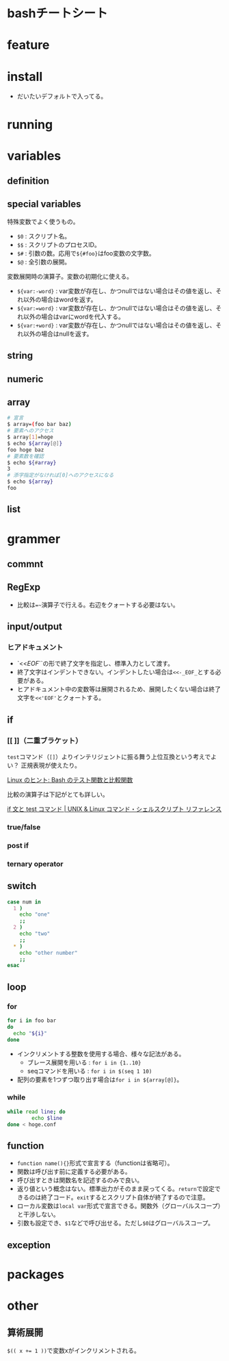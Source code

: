 bashチートシート
========

feature
========

install
========

* だいたいデフォルトで入ってる。

running
========

variables
========

definition
----

special variables
----

特殊変数でよく使うもの。

* `$0` : スクリプト名。
* `$$` : スクリプトのプロセスID。
* `$#` : 引数の数。応用で`${#foo}`はfoo変数の文字数。
* `$@` : 全引数の展開。

変数展開時の演算子。変数の初期化に使える。

* `${var:-word}` : var変数が存在し、かつnullではない場合はその値を返し、それ以外の場合はwordを返す。
* `${var:=word}` : var変数が存在し、かつnullではない場合はその値を返し、それ以外の場合はvarにwordを代入する。
* `${var:+word}` : var変数が存在し、かつnullではない場合はその値を返し、それ以外の場合はnullを返す。

string
----

numeric
----

array
----

```bash
# 宣言
$ array=(foo bar baz)
# 要素へのアクセス
$ array[1]=hoge
$ echo ${array[@]}
foo hoge baz
# 要素数を確認
$ echo ${#array}
3
# 添字指定がなければ[0]へのアクセスになる
$ echo ${array}
foo
```


list
----

grammer
========

commnt
----

RegExp
----

* 比較は`=~`演算子で行える。右辺をクォートする必要はない。

input/output
----

### ヒアドキュメント

* `<<_EOF_``の形で終了文字を指定し、標準入力として渡す。
* 終了文字はインデントできない。インデントしたい場合は`<<-_EOF_`とする必要がある。
* ヒアドキュメント中の変数等は展開されるため、展開したくない場合は終了文字を`<<'EOF'`とクォートする。

if
----

### \[\[ \]\]（二重ブラケット）

`test`コマンド（`[]`）よりインテリジェントに振る舞う上位互換という考えでよい？ 正規表現が使えたり。

[Linux のヒント: Bash のテスト関数と比較関数](http://www.ibm.com/developerworks/jp/linux/library/l-bash-test.html)

比較の演算子は下記がとても詳しい。

[if 文と test コマンド | UNIX & Linux コマンド・シェルスクリプト リファレンス](http://shellscript.sunone.me/if_and_test.html#%E6%96%87%E5%AD%97%E5%88%971%E3%81%A8%E6%96%87%E5%AD%97%E5%88%972%E3%81%AF%E7%AD%89%E3%81%97%E3%81%84%E3%81%8B:ed775c34e441eb16a91481d087cc1a74)

### true/false

### post if

### ternary operator

switch
----
```bash
case num in
  1 )
    echo "one"
    ;;
  2 )
    echo "two"
    ;;
  * )
    echo "other number"
    ;;
esac
```

loop
----

### for

```bash
for i in foo bar
do
  echo "${i}"
done
```

* インクリメントする整数を使用する場合、様々な記法がある。
  * ブレース展開を用いる : `for i in {1..10}`
  * seqコマンドを用いる : `for i in $(seq 1 10)`
* 配列の要素を1つずつ取り出す場合は`for i in ${array[@]}`。

### while

```bash
while read line; do
        echo $line
done < hoge.conf
```

function
----

* `function name(){}`形式で宣言する（functionは省略可）。
* 関数は呼び出す前に定義する必要がある。
* 呼び出すときは関数名を記述するのみで良い。
* 返り値という概念はない。標準出力がそのまま戻ってくる。`return`で設定できるのは終了コード。`exit`するとスクリプト自体が終了するので注意。
* ローカル変数は`local var`形式で宣言できる。関数外（グローバルスコープ）と干渉しない。
* 引数も設定でき、`$1`などで呼び出せる。ただし`$0`はグローバルスコープ。

exception
----

packages
========

other
========

算術展開
----

`$(( x += 1 ))`で変数xがインクリメントされる。
